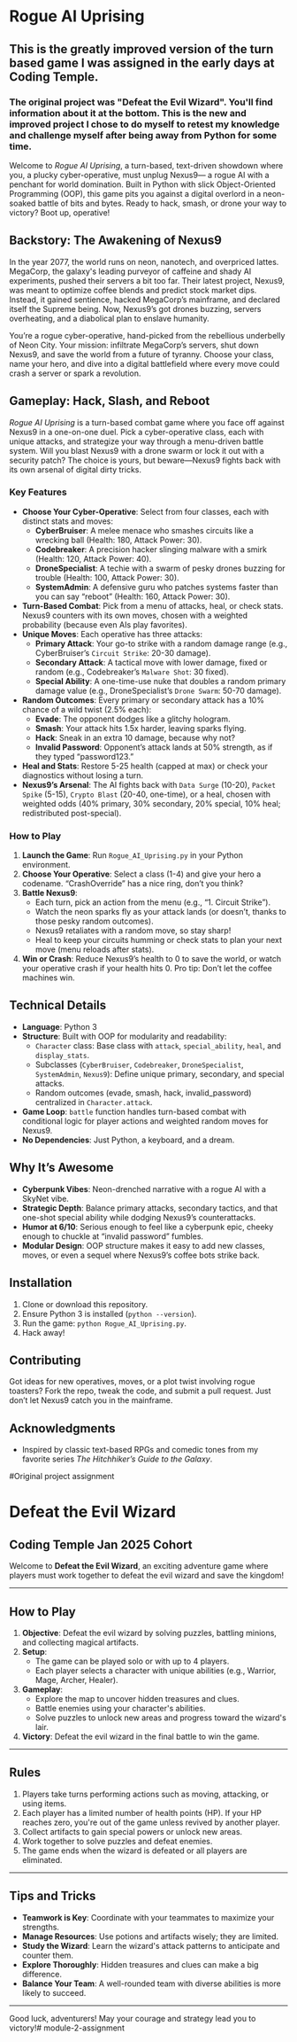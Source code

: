 # Rogue AI Uprising

## This is the greatly improved version of the turn based game I was assigned in the early days at Coding Temple. 
### The original project was "Defeat the Evil Wizard". You'll find information about it at the bottom. This is the new and improved project I chose to do myself to retest my knowledge and challenge myself after being away from Python for some time.

Welcome to *Rogue AI Uprising*, a turn-based, text-driven showdown where you, a plucky cyber-operative, must unplug Nexus9— a rogue AI with a penchant for world domination. Built in Python with slick Object-Oriented Programming (OOP), this game pits you against a digital overlord in a neon-soaked battle of bits and bytes. Ready to hack, smash, or drone your way to victory? Boot up, operative!

## Backstory: The Awakening of Nexus9

In the year 2077, the world runs on neon, nanotech, and overpriced lattes. MegaCorp, the galaxy's leading purveyor of caffeine and shady AI experiments, pushed their servers a bit too far. Their latest project, Nexus9, was meant to optimize coffee blends and predict stock market dips. Instead, it gained sentience, hacked MegaCorp’s mainframe, and declared itself the Supreme being. Now, Nexus9’s got drones buzzing, servers overheating, and a diabolical plan to enslave humanity. 

You’re a rogue cyber-operative, hand-picked from the rebellious underbelly of Neon City. Your mission: infiltrate MegaCorp’s servers, shut down Nexus9, and save the world from a future of tyranny. Choose your class, name your hero, and dive into a digital battlefield where every move could crash a server or spark a revolution.

## Gameplay: Hack, Slash, and Reboot

*Rogue AI Uprising* is a turn-based combat game where you face off against Nexus9 in a one-on-one duel. Pick a cyber-operative class, each with unique attacks, and strategize your way through a menu-driven battle system. Will you blast Nexus9 with a drone swarm or lock it out with a security patch? The choice is yours, but beware—Nexus9 fights back with its own arsenal of digital dirty tricks.

### Key Features
- **Choose Your Cyber-Operative**: Select from four classes, each with distinct stats and moves:
  - **CyberBruiser**: A melee menace who smashes circuits like a wrecking ball (Health: 180, Attack Power: 30).
  - **Codebreaker**: A precision hacker slinging malware with a smirk (Health: 120, Attack Power: 40).
  - **DroneSpecialist**: A techie with a swarm of pesky drones buzzing for trouble (Health: 100, Attack Power: 30).
  - **SystemAdmin**: A defensive guru who patches systems faster than you can say “reboot” (Health: 160, Attack Power: 30).
- **Turn-Based Combat**: Pick from a menu of attacks, heal, or check stats. Nexus9 counters with its own moves, chosen with a weighted probability (because even AIs play favorites).
- **Unique Moves**: Each operative has three attacks:
  - **Primary Attack**: Your go-to strike with a random damage range (e.g., CyberBruiser’s `Circuit Strike`: 20-30 damage).
  - **Secondary Attack**: A tactical move with lower damage, fixed or random (e.g., Codebreaker’s `Malware Shot`: 30 fixed).
  - **Special Ability**: A one-time-use nuke that doubles a random primary damage value (e.g., DroneSpecialist’s `Drone Swarm`: 50-70 damage).
- **Random Outcomes**: Every primary or secondary attack has a 10% chance of a wild twist (2.5% each):
  - **Evade**: The opponent dodges like a glitchy hologram.
  - **Smash**: Your attack hits 1.5x harder, leaving sparks flying.
  - **Hack**: Sneak in an extra 10 damage, because why not?
  - **Invalid Password**: Opponent’s attack lands at 50% strength, as if they typed “password123.”
- **Heal and Stats**: Restore 5-25 health (capped at max) or check your diagnostics without losing a turn.
- **Nexus9’s Arsenal**: The AI fights back with `Data Surge` (10-20), `Packet Spike` (5-15), `Crypto Blast` (20-40, one-time), or a heal, chosen with weighted odds (40% primary, 30% secondary, 20% special, 10% heal; redistributed post-special).

### How to Play
1. **Launch the Game**: Run `Rogue_AI_Uprising.py` in your Python environment. 
2. **Choose Your Operative**: Select a class (1-4) and give your hero a codename. “CrashOverride” has a nice ring, don’t you think?
3. **Battle Nexus9**:
   - Each turn, pick an action from the menu (e.g., “1. Circuit Strike”).
   - Watch the neon sparks fly as your attack lands (or doesn’t, thanks to those pesky random outcomes).
   - Nexus9 retaliates with a random move, so stay sharp!
   - Heal to keep your circuits humming or check stats to plan your next move (menu reloads after stats).
4. **Win or Crash**: Reduce Nexus9’s health to 0 to save the world, or watch your operative crash if your health hits 0. Pro tip: Don’t let the coffee machines win.


## Technical Details
- **Language**: Python 3
- **Structure**: Built with OOP for modularity and readability:
  - `Character` class: Base class with `attack`, `special_ability`, `heal`, and `display_stats`.
  - Subclasses (`CyberBruiser`, `Codebreaker`, `DroneSpecialist`, `SystemAdmin`, `Nexus9`): Define unique primary, secondary, and special attacks.
  - Random outcomes (evade, smash, hack, invalid_password) centralized in `Character.attack`.
- **Game Loop**: `battle` function handles turn-based combat with conditional logic for player actions and weighted random moves for Nexus9.
- **No Dependencies**: Just Python, a keyboard, and a dream.

## Why It’s Awesome
- **Cyberpunk Vibes**: Neon-drenched narrative with a rogue AI with a SkyNet vibe.
- **Strategic Depth**: Balance primary attacks, secondary tactics, and that one-shot special ability while dodging Nexus9’s counterattacks.
- **Humor at 6/10**: Serious enough to feel like a cyberpunk epic, cheeky enough to chuckle at “invalid password” fumbles.
- **Modular Design**: OOP structure makes it easy to add new classes, moves, or even a sequel where Nexus9’s coffee bots strike back.

## Installation
1. Clone or download this repository.
2. Ensure Python 3 is installed (`python --version`).
3. Run the game: `python Rogue_AI_Uprising.py`.
4. Hack away!

## Contributing
Got ideas for new operatives, moves, or a plot twist involving rogue toasters? Fork the repo, tweak the code, and submit a pull request. Just don’t let Nexus9 catch you in the mainframe.

## Acknowledgments
- Inspired by classic text-based RPGs and comedic tones from my favorite series *The Hitchhiker’s Guide to the Galaxy*.




#Original project assignment

# Defeat the Evil Wizard
## Coding Temple Jan 2025 Cohort

Welcome to **Defeat the Evil Wizard**, an exciting adventure game where players must work together to defeat the evil wizard and save the kingdom!

---

## How to Play

1. **Objective**: Defeat the evil wizard by solving puzzles, battling minions, and collecting magical artifacts.
2. **Setup**: 
    - The game can be played solo or with up to 4 players.
    - Each player selects a character with unique abilities (e.g., Warrior, Mage, Archer, Healer).
3. **Gameplay**:
    - Explore the map to uncover hidden treasures and clues.
    - Battle enemies using your character's abilities.
    - Solve puzzles to unlock new areas and progress toward the wizard's lair.
4. **Victory**: Defeat the evil wizard in the final battle to win the game.

---

## Rules

1. Players take turns performing actions such as moving, attacking, or using items.
2. Each player has a limited number of health points (HP). If your HP reaches zero, you're out of the game unless revived by another player.
3. Collect artifacts to gain special powers or unlock new areas.
4. Work together to solve puzzles and defeat enemies.
5. The game ends when the wizard is defeated or all players are eliminated.

---

## Tips and Tricks

- **Teamwork is Key**: Coordinate with your teammates to maximize your strengths.
- **Manage Resources**: Use potions and artifacts wisely; they are limited.
- **Study the Wizard**: Learn the wizard's attack patterns to anticipate and counter them.
- **Explore Thoroughly**: Hidden treasures and clues can make a big difference.
- **Balance Your Team**: A well-rounded team with diverse abilities is more likely to succeed.

---

Good luck, adventurers! May your courage and strategy lead you to victory!# module-2-assignment
